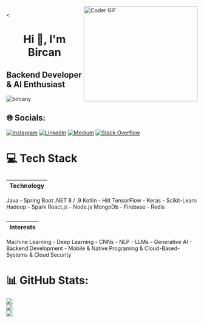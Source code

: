 <img alt="Coder GIF" align="right" height=250 width=300 src="http://raw.githubusercontent.com/TheDudeThatCode/TheDudeThatCode/master/Assets/Developer.gif" />

<<h1 align="center"><strong>Hi 👋, I'm Bircan</strong></h1>
<h2 align="left"><strong>Backend Developer & AI Enthusiast </strong></h2>

<p align="left"> <img src="https://komarev.com/ghpvc/?username=bircany&label=Profile%20views&color=0e75b6&style=flat" alt="bircany" /> </p>





## 🌐 Socials:
[![Instagram](https://img.shields.io/badge/Instagram-%23E4405F.svg?logo=Instagram&logoColor=white)](https://instagram.com/bircnnyilmz/) 
[![LinkedIn](https://img.shields.io/badge/LinkedIn-%230077B5.svg?logo=linkedin&logoColor=white)](https://linkedin.com/in/bircany) 
[![Medium](https://img.shields.io/badge/Medium-12100E?logo=medium&logoColor=white)](https://medium.com/@bircany) 
[![Stack Overflow](https://img.shields.io/badge/-Stackoverflow-FE7A16?logo=stack-overflow&logoColor=white)](https://stackoverflow.com/users/user:18478547) 


# 💻 Tech Stack

## 
| Technology       |
|------------------|
Java - Spring Boot
.NET 8 / .9
Kotlin - Hilt
TensorFlow - Keras - Scikit-Learn
Hadoop - Spark
React.js - Node.js
MongoDb - Firebase - Redis

## 
| Interests       |
|------------------|
Machine Learning - Deep Learning - CNNs - NLP - LLMs - Generative AI - Backend Development - Mobile & Native Programing & Cloud-Based-Systems & Cloud Security

# 📊 GitHub Stats:
![](https://github-readme-stats.vercel.app/api?username=bircany&theme=jolly&hide_border=false&include_all_commits=true&count_private=true)<br/>
![](https://github-readme-streak-stats.herokuapp.com/?user=bircany&theme=jolly&hide_border=false)<br/>
![](https://github-readme-stats.vercel.app/api/top-langs/?username=bircany&theme=jolly&hide_border=false&include_all_commits=true&count_private=true&layout=compact)






